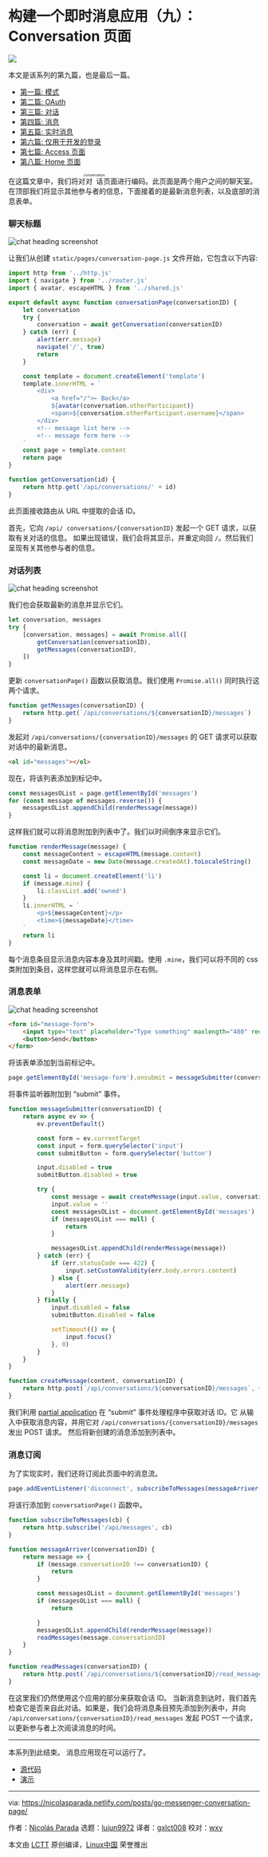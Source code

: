 [#]: collector: (lujun9972)
[#]: translator: (gxlct008)
[#]: reviewer: (wxy)
[#]: publisher: (wxy)
[#]: url: (https://linux.cn/article-12723-1.html)
[#]: subject: (Building a Messenger App: Conversation Page)
[#]: via: (https://nicolasparada.netlify.com/posts/go-messenger-conversation-page/)
[#]: author: (Nicolás Parada https://nicolasparada.netlify.com/)

构建一个即时消息应用（九）：Conversation 页面
======

![](https://img.linux.net.cn/data/attachment/album/202010/15/220239arr978u7t7oulv73.jpg)

本文是该系列的第九篇，也是最后一篇。

  * [第一篇: 模式][1]
  * [第二篇: OAuth][2]
  * [第三篇: 对话][3]
  * [第四篇: 消息][4]
  * [第五篇: 实时消息][5]
  * [第六篇: 仅用于开发的登录][6]
  * [第七篇: Access 页面][7]
  * [第八篇: Home 页面][8]

在这篇文章中，我们将对<ruby>对话<rt>conversation</rt></ruby>页面进行编码。此页面是两个用户之间的聊天室。在顶部我们将显示其他参与者的信息，下面接着的是最新消息列表，以及底部的消息表单。

### 聊天标题

![chat heading screenshot][9]

让我们从创建 `static/pages/conversation-page.js` 文件开始，它包含以下内容:

```js
import http from '../http.js'
import { navigate } from '../router.js'
import { avatar, escapeHTML } from '../shared.js'

export default async function conversationPage(conversationID) {
    let conversation
    try {
        conversation = await getConversation(conversationID)
    } catch (err) {
        alert(err.message)
        navigate('/', true)
        return
    }

    const template = document.createElement('template')
    template.innerHTML = `
        <div>
            <a href="/">← Back</a>
            ${avatar(conversation.otherParticipant)}
            <span>${conversation.otherParticipant.username}</span>
        </div>
        <!-- message list here -->
        <!-- message form here -->
    `
    const page = template.content
    return page
}

function getConversation(id) {
    return http.get('/api/conversations/' + id)
}
```

此页面接收路由从 URL 中提取的会话 ID。

首先，它向 `/api/ conversations/{conversationID}` 发起一个 GET 请求，以获取有关对话的信息。 如果出现错误，我们会将其显示，并重定向回 `/`。然后我们呈现有关其他参与者的信息。

### 对话列表

![chat heading screenshot][10]

我们也会获取最新的消息并显示它们。

```js
let conversation, messages
try {
    [conversation, messages] = await Promise.all([
        getConversation(conversationID),
        getMessages(conversationID),
    ])
}
```

更新 `conversationPage()` 函数以获取消息。我们使用 `Promise.all()` 同时执行这两个请求。

```js
function getMessages(conversationID) {
    return http.get(`/api/conversations/${conversationID}/messages`)
}
```

发起对 `/api/conversations/{conversationID}/messages` 的 GET 请求可以获取对话中的最新消息。

```html
<ol id="messages"></ol>
```

现在，将该列表添加到标记中。

```js
const messagesOList = page.getElementById('messages')
for (const message of messages.reverse()) {
    messagesOList.appendChild(renderMessage(message))
}
```

这样我们就可以将消息附加到列表中了。我们以时间倒序来显示它们。

```js
function renderMessage(message) {
    const messageContent = escapeHTML(message.content)
    const messageDate = new Date(message.createdAt).toLocaleString()

    const li = document.createElement('li')
    if (message.mine) {
        li.classList.add('owned')
    }
    li.innerHTML = `
        <p>${messageContent}</p>
        <time>${messageDate}</time>
    `
    return li
}
```

每个消息条目显示消息内容本身及其时间戳。使用 `.mine`，我们可以将不同的 css 类附加到条目，这样您就可以将消息显示在右侧。

### 消息表单

![chat heading screenshot][11]

```html
<form id="message-form">
    <input type="text" placeholder="Type something" maxlength="480" required>
    <button>Send</button>
</form>
```

将该表单添加到当前标记中。

```js
page.getElementById('message-form').onsubmit = messageSubmitter(conversationID)
```

将事件监听器附加到 “submit” 事件。

```js
function messageSubmitter(conversationID) {
    return async ev => {
        ev.preventDefault()

        const form = ev.currentTarget
        const input = form.querySelector('input')
        const submitButton = form.querySelector('button')

        input.disabled = true
        submitButton.disabled = true

        try {
            const message = await createMessage(input.value, conversationID)
            input.value = ''
            const messagesOList = document.getElementById('messages')
            if (messagesOList === null) {
                return
            }

            messagesOList.appendChild(renderMessage(message))
        } catch (err) {
            if (err.statusCode === 422) {
                input.setCustomValidity(err.body.errors.content)
            } else {
                alert(err.message)
            }
        } finally {
            input.disabled = false
            submitButton.disabled = false

            setTimeout(() => {
                input.focus()
            }, 0)
        }
    }
}

function createMessage(content, conversationID) {
    return http.post(`/api/conversations/${conversationID}/messages`, { content })
}
```


我们利用 [partial application][12] 在 “submit” 事件处理程序中获取对话 ID。它 从输入中获取消息内容，并用它对 `/api/conversations/{conversationID}/messages` 发出 POST 请求。 然后将新创建的消息添加到列表中。

### 消息订阅

为了实现实时，我们还将订阅此页面中的消息流。

```js
page.addEventListener('disconnect', subscribeToMessages(messageArriver(conversationID)))
```

将该行添加到 `conversationPage()` 函数中。

```js
function subscribeToMessages(cb) {
    return http.subscribe('/api/messages', cb)
}

function messageArriver(conversationID) {
    return message => {
        if (message.conversationID !== conversationID) {
            return
        }

        const messagesOList = document.getElementById('messages')
        if (messagesOList === null) {
            return

        }
        messagesOList.appendChild(renderMessage(message))
        readMessages(message.conversationID)
    }
}

function readMessages(conversationID) {
    return http.post(`/api/conversations/${conversationID}/read_messages`)
}
```

在这里我们仍然使用这个应用的部分来获取会话 ID。
当新消息到达时，我们首先检查它是否来自此对话。如果是，我们会将消息条目预先添加到列表中，并向 `/api/conversations/{conversationID}/read_messages` 发起 POST 一个请求，以更新参与者上次阅读消息的时间。

* * *

本系列到此结束。 消息应用现在可以运行了。

- [源代码][13]
- [演示][14]

--------------------------------------------------------------------------------

via: https://nicolasparada.netlify.com/posts/go-messenger-conversation-page/

作者：[Nicolás Parada][a]
选题：[lujun9972][b]
译者：[gxlct008](https://github.com/gxlct008)
校对：[wxy](https://github.com/wxy)

本文由 [LCTT](https://github.com/LCTT/TranslateProject) 原创编译，[Linux中国](https://linux.cn/) 荣誉推出

[a]: https://nicolasparada.netlify.com/
[b]: https://github.com/lujun9972
[1]: https://linux.cn/article-11396-1.html
[2]: https://linux.cn/article-11510-1.html
[3]: https://linux.cn/article-12056-1.html
[4]: https://linux.cn/article-12680-1.html
[5]: https://linux.cn/article-12685-1.html
[6]: https://linux.cn/article-12692-1.html
[7]: https://linux.cn/article-12704-1.html
[8]: https://linux.cn/article-12722-1.html
[9]: https://nicolasparada.netlify.com/img/go-messenger-conversation-page/heading.png
[10]: https://nicolasparada.netlify.com/img/go-messenger-conversation-page/list.png
[11]: https://nicolasparada.netlify.com/img/go-messenger-conversation-page/form.png
[12]: https://en.wikipedia.org/wiki/Partial_application
[13]: https://github.com/nicolasparada/go-messenger-demo
[14]: https://go-messenger-demo.herokuapp.com/
